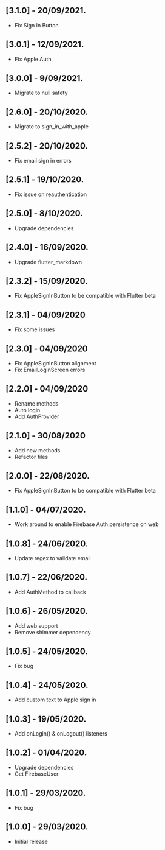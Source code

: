 ## [3.1.0] - 20/09/2021.
- Fix Sign In Button
## [3.0.1] - 12/09/2021.
- Fix Apple Auth
## [3.0.0] - 9/09/2021.
- Migrate to null safety
## [2.6.0] - 20/10/2020.
- Migrate to sign_in_with_apple
## [2.5.2] - 20/10/2020.
- Fix email sign in errors
## [2.5.1] - 19/10/2020.
- Fix issue on reauthentication
## [2.5.0] - 8/10/2020.
- Upgrade dependencies
## [2.4.0] - 16/09/2020.
- Upgrade flutter_markdown
## [2.3.2] - 15/09/2020.
- Fix AppleSignInButton to be compatible with Flutter beta
## [2.3.1] - 04/09/2020
- Fix some issues
## [2.3.0] - 04/09/2020
- Fix AppleSignInButton alignment
- Fix EmailLoginScreen errors
## [2.2.0] - 04/09/2020
- Rename methods
- Auto login
- Add AuthProvider
## [2.1.0] - 30/08/2020
- Add new methods
- Refactor files
## [2.0.0] - 22/08/2020.
- Fix AppleSignInButton to be compatible with Flutter beta
## [1.1.0] - 04/07/2020.
- Work around to enable Firebase Auth persistence on web
## [1.0.8] - 24/06/2020.
- Update regex to validate email
## [1.0.7] - 22/06/2020.
- Add AuthMethod to callback
## [1.0.6] - 26/05/2020.
- Add web support
- Remove shimmer dependency
## [1.0.5] - 24/05/2020.
- Fix bug
## [1.0.4] - 24/05/2020.
- Add custom text to Apple sign in
## [1.0.3] - 19/05/2020.
- Add onLogin() & onLogout() listeners
## [1.0.2] - 01/04/2020.
- Upgrade dependencies
- Get FirebaseUser
## [1.0.1] - 29/03/2020.
- Fix bug
## [1.0.0] - 29/03/2020.
- Initial release